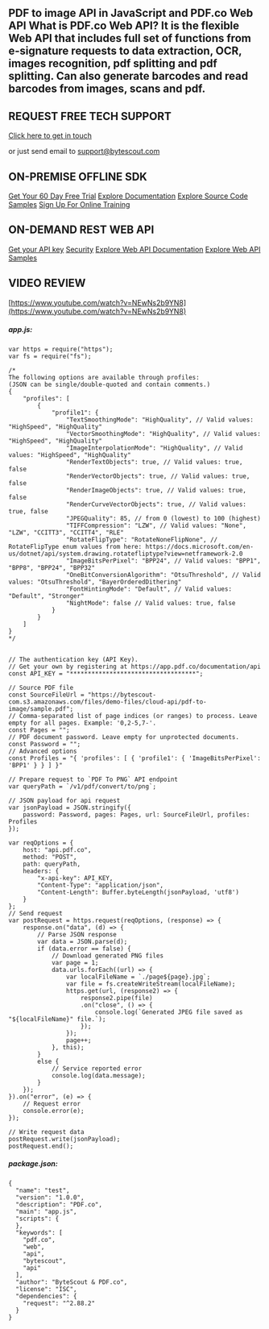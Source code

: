 ## PDF to image API in JavaScript and PDF.co Web API What is PDF.co Web API? It is the flexible Web API that includes full set of functions from e-signature requests to data extraction, OCR, images recognition, pdf splitting and pdf splitting. Can also generate barcodes and read barcodes from images, scans and pdf.

## REQUEST FREE TECH SUPPORT

[Click here to get in touch](https://bytescout.zendesk.com/hc/en-us/requests/new?subject=PDF.co%20Web%20API%20Question)

or just send email to [support@bytescout.com](mailto:support@bytescout.com?subject=PDF.co%20Web%20API%20Question) 

## ON-PREMISE OFFLINE SDK 

[Get Your 60 Day Free Trial](https://bytescout.com/download/web-installer?utm_source=github-readme)
[Explore Documentation](https://bytescout.com/documentation/index.html?utm_source=github-readme)
[Explore Source Code Samples](https://github.com/bytescout/ByteScout-SDK-SourceCode/)
[Sign Up For Online Training](https://academy.bytescout.com/)


## ON-DEMAND REST WEB API

[Get your API key](https://app.pdf.co/signup?utm_source=github-readme)
[Security](https://pdf.co/security)
[Explore Web API Documentation](https://apidocs.pdf.co?utm_source=github-readme)
[Explore Web API Samples](https://github.com/bytescout/ByteScout-SDK-SourceCode/tree/master/PDF.co%20Web%20API)

## VIDEO REVIEW

[https://www.youtube.com/watch?v=NEwNs2b9YN8](https://www.youtube.com/watch?v=NEwNs2b9YN8)




<!-- code block begin -->

##### **app.js:**
    
```
var https = require("https");
var fs = require("fs");

/*
The following options are available through profiles:
(JSON can be single/double-quoted and contain comments.)
{
    "profiles": [
        {
            "profile1": {
                "TextSmoothingMode": "HighQuality", // Valid values: "HighSpeed", "HighQuality"
                "VectorSmoothingMode": "HighQuality", // Valid values: "HighSpeed", "HighQuality"
                "ImageInterpolationMode": "HighQuality", // Valid values: "HighSpeed", "HighQuality"
                "RenderTextObjects": true, // Valid values: true, false
                "RenderVectorObjects": true, // Valid values: true, false
                "RenderImageObjects": true, // Valid values: true, false
                "RenderCurveVectorObjects": true, // Valid values: true, false
                "JPEGQuality": 85, // from 0 (lowest) to 100 (highest)
                "TIFFCompression": "LZW", // Valid values: "None", "LZW", "CCITT3", "CCITT4", "RLE"
                "RotateFlipType": "RotateNoneFlipNone", // RotateFlipType enum values from here: https://docs.microsoft.com/en-us/dotnet/api/system.drawing.rotatefliptype?view=netframework-2.0
                "ImageBitsPerPixel": "BPP24", // Valid values: "BPP1", "BPP8", "BPP24", "BPP32"
                "OneBitConversionAlgorithm": "OtsuThreshold", // Valid values: "OtsuThreshold", "BayerOrderedDithering"
                "FontHintingMode": "Default", // Valid values: "Default", "Stronger"
                "NightMode": false // Valid values: true, false
            }
        }
    ]
}
*/


// The authentication key (API Key).
// Get your own by registering at https://app.pdf.co/documentation/api
const API_KEY = "***********************************";

// Source PDF file
const SourceFileUrl = "https://bytescout-com.s3.amazonaws.com/files/demo-files/cloud-api/pdf-to-image/sample.pdf";
// Comma-separated list of page indices (or ranges) to process. Leave empty for all pages. Example: '0,2-5,7-'.
const Pages = "";
// PDF document password. Leave empty for unprotected documents.
const Password = "";
// Advanced options
const Profiles = "{ 'profiles': [ { 'profile1': { 'ImageBitsPerPixel': 'BPP1' } } ] }"

// Prepare request to `PDF To PNG` API endpoint
var queryPath = `/v1/pdf/convert/to/png`;

// JSON payload for api request
var jsonPayload = JSON.stringify({
    password: Password, pages: Pages, url: SourceFileUrl, profiles: Profiles
});

var reqOptions = {
    host: "api.pdf.co",
    method: "POST",
    path: queryPath,
    headers: {
        "x-api-key": API_KEY,
        "Content-Type": "application/json",
        "Content-Length": Buffer.byteLength(jsonPayload, 'utf8')
    }
};
// Send request
var postRequest = https.request(reqOptions, (response) => {
    response.on("data", (d) => {
        // Parse JSON response
        var data = JSON.parse(d);        
        if (data.error == false) {
            // Download generated PNG files
            var page = 1;
            data.urls.forEach((url) => {
                var localFileName = `./page${page}.jpg`;
                var file = fs.createWriteStream(localFileName);
                https.get(url, (response2) => {
                    response2.pipe(file)
                    .on("close", () => {
                        console.log(`Generated JPEG file saved as "${localFileName}" file.`);
                    });
                });
                page++;
            }, this);
        }
        else {
            // Service reported error
            console.log(data.message);
        }
    });
}).on("error", (e) => {
    // Request error
    console.error(e);
});

// Write request data
postRequest.write(jsonPayload);
postRequest.end();
```

<!-- code block end -->    

<!-- code block begin -->

##### **package.json:**
    
```
{
  "name": "test",
  "version": "1.0.0",
  "description": "PDF.co",
  "main": "app.js",
  "scripts": {
  },
  "keywords": [
    "pdf.co",
    "web",
    "api",
    "bytescout",
    "api"
  ],
  "author": "ByteScout & PDF.co",
  "license": "ISC",
  "dependencies": {
    "request": "^2.88.2"
  }
}

```

<!-- code block end -->